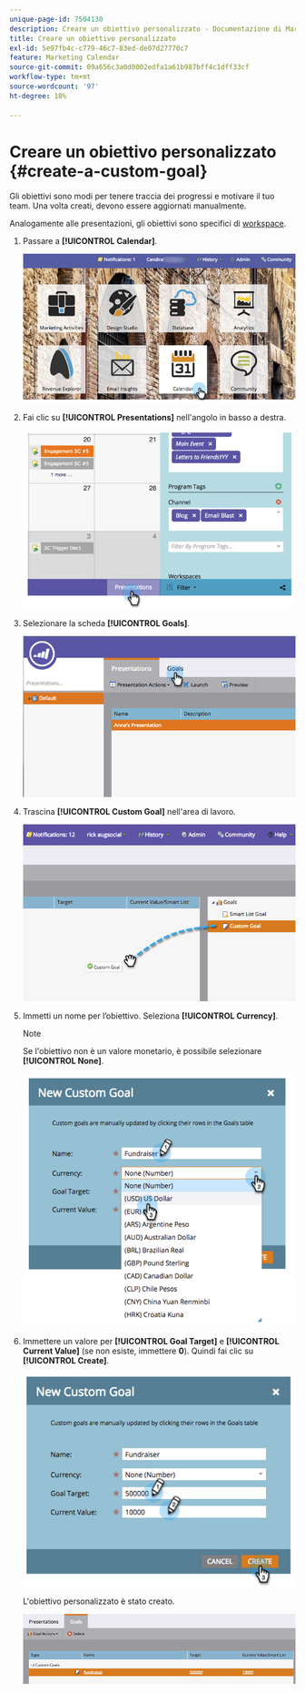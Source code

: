 ```yaml
---
unique-page-id: 7504130
description: Creare un obiettivo personalizzato - Documentazione di Marketo - Documentazione del prodotto
title: Creare un obiettivo personalizzato
exl-id: 5e97fb4c-c779-46c7-83ed-de07d27770c7
feature: Marketing Calendar
source-git-commit: 09a656c3a0d0002edfa1a61b987bff4c1dff33cf
workflow-type: tm+mt
source-wordcount: '97'
ht-degree: 10%

---
```


# Creare un obiettivo personalizzato {#create-a-custom-goal}

Gli obiettivi sono modi per tenere traccia dei progressi e motivare il tuo team. Una volta creati, devono essere aggiornati manualmente.

Analogamente alle presentazioni, gli obiettivi sono specifici di [workspace](/help/marketo/product-docs/administration/workspaces-and-person-partitions/understanding-workspaces-and-person-partitions.md).

1. Passare a **[!UICONTROL Calendar]**.

   ![](assets/2017-05-10-15-30-47-2.png)

1. Fai clic su **[!UICONTROL Presentations]** nell&#39;angolo in basso a destra.

   ![](assets/image2015-3-24-12-3a2-3a55.png)

1. Selezionare la scheda **[!UICONTROL Goals]**.

   ![](assets/image2015-3-26-12-3a24-3a49.png)

1. Trascina **[!UICONTROL Custom Goal]** nell&#39;area di lavoro.

   ![](assets/image2015-3-24-12-3a32-3a45.png)

1. Immetti un nome per l’obiettivo. Seleziona **[!UICONTROL Currency]**.

   >[!NOTE]
   >
   >Se l&#39;obiettivo non è un valore monetario, è possibile selezionare **[!UICONTROL None]**.

   ![](assets/image2015-3-24-12-3a36-3a0.png)

1. Immettere un valore per **[!UICONTROL Goal Target]** e **[!UICONTROL Current Value]** (se non esiste, immettere **0**). Quindi fai clic su **[!UICONTROL Create]**.

   ![](assets/image2015-3-24-12-3a39-3a28.png)

   L&#39;obiettivo personalizzato è stato creato.

   ![](assets/image2015-3-24-12-3a41-3a43.png)
